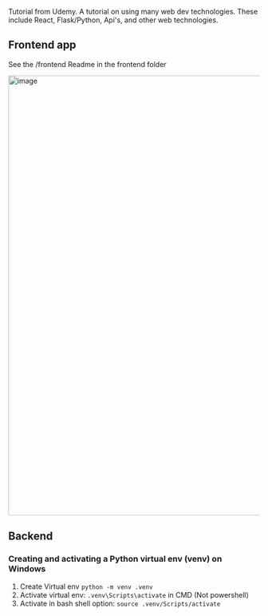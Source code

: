 Tutorial from Udemy. A tutorial on using many web dev technologies. These include React, Flask/Python, Api's, and other web technologies.

## Frontend app
See the /frontend Readme in the frontend folder

<img width="1296" height="882" alt="image" src="https://github.com/user-attachments/assets/6de10b8c-be5d-464f-b902-3c3760f0f2e9" />

## Backend
### Creating and activating a Python virtual env (venv) on Windows
1. Create Virtual env `python -m venv .venv`
1. Activate virtual env: `.venv\Scripts\activate` in CMD (Not powershell)
1. Activate in bash shell option: `source .venv/Scripts/activate`